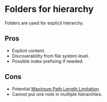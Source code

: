 # Folders for hierarchy

Folders are used for explicit hierarchy.

## Pros

- Explicit content.
- Discoverability from file system level.
- Possible index prefixing if needed.

## Cons

- Potential [Maximum Path Length Limitation](https://learn.microsoft.com/en-us/windows/win32/fileio/maximum-file-path-limitation).
- Cannot put one note in multiple hierarchies.
